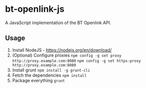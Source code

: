 # bt-openlink-js

A JavaScript implementation of the BT Openlink API.

## Usage
1. Install NodeJS - https://nodejs.org/en/download/
2. (Optional) Configure proxies
`npm config -g set proxy http://proxy.example.com:8080`
`npm config -g set https-proxy http://proxy.example.com:8080`
3. Install grunt
`npm install -g grunt-cli`
4. Fetch the dependencies
`npm install`
5. Package everything
`grunt`
